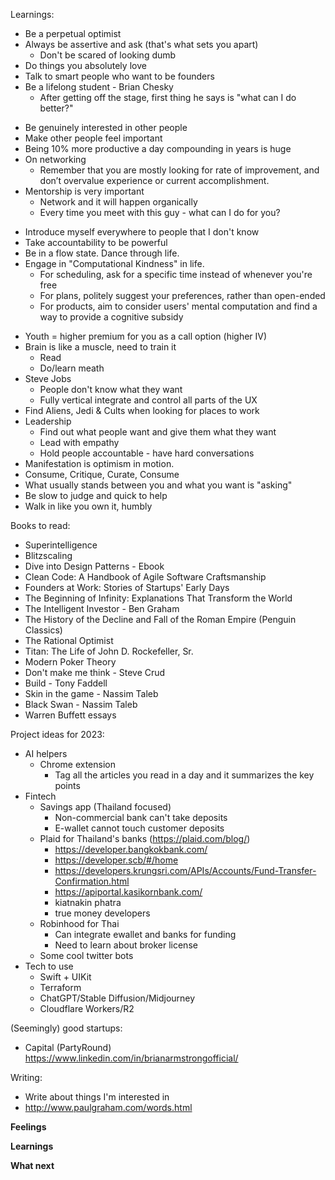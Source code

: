 
Learnings:
* Be a perpetual optimist
* Always be assertive and ask (that's what sets you apart)
	* Don't be scared of looking dumb
* Do things you absolutely love
* Talk to smart people who want to be founders
* Be a lifelong student - Brian Chesky
	- After getting off the stage, first thing he says is "what can I do better?"
- Be genuinely interested in other people 
- Make other people feel important
- Being 10% more productive a day compounding in years is huge
- On networking
	- Remember that you are mostly looking for rate of improvement, and don’t overvalue experience or current accomplishment.
- Mentorship is very important
	- Network and it will happen organically
	- Every time you meet with this guy - what can I do for you?
* Introduce myself everywhere to people that I don't know
* Take accountability to be powerful
* Be in a flow state. Dance through life.
* Engage in "Computational Kindness" in life. 
	- For scheduling, ask for a specific time instead of whenever you're free
	- For plans, politely suggest your preferences, rather than open-ended
	- For products, aim to consider users' mental computation and find a way to provide a cognitive subsidy
- Youth = higher premium for you as a call option (higher IV)
- Brain is like a muscle, need to train it
	- Read
	- Do/learn meath
- Steve Jobs 
	- People don't know what they want
	- Fully vertical integrate and control all parts of the UX
- Find Aliens, Jedi & Cults when looking for places to work 
- Leadership
	- Find out what people want and give them what they want
	- Lead with empathy
	- Hold people accountable - have hard conversations
- Manifestation is optimism in motion.
- Consume, Critique, Curate, Consume
- What usually stands between you and what you want is "asking"
- Be slow to judge and quick to help
- Walk in like you own it, humbly

Books to read:
- Superintelligence
- Blitzscaling
- Dive into Design Patterns - Ebook
- Clean Code: A Handbook of Agile Software Craftsmanship
- Founders at Work: Stories of Startups' Early Days
- The Beginning of Infinity: Explanations That Transform the World
- The Intelligent Investor - Ben Graham
- The History of the Decline and Fall of the Roman Empire (Penguin Classics)
- The Rational Optimist
- Titan: The Life of John D. Rockefeller, Sr.
- Modern Poker Theory
- Don't make me think - Steve Crud
- Build - Tony Faddell
- Skin in the game - Nassim Taleb
- Black Swan - Nassim Taleb
- Warren Buffett essays

Project ideas for 2023:
* AI helpers
	* Chrome extension 
		* Tag all the articles you read in a day and it summarizes the key points 
* Fintech
	* Savings app (Thailand focused)
		* Non-commercial bank can't take deposits
		* E-wallet cannot touch customer deposits
	* Plaid for Thailand's banks (https://plaid.com/blog/)
		* https://developer.bangkokbank.com/
		* https://developer.scb/#/home
		* https://developers.krungsri.com/APIs/Accounts/Fund-Transfer-Confirmation.html
		* https://apiportal.kasikornbank.com/
		* kiatnakin phatra
		* true money developers
	* Robinhood for Thai
		* Can integrate ewallet and banks for funding
		* Need to learn about broker license
	* Some cool twitter bots
* Tech to use
	* Swift + UIKit
	* Terraform
	* ChatGPT/Stable Diffusion/Midjourney
	* Cloudflare Workers/R2

(Seemingly) good startups:
- Capital (PartyRound) https://www.linkedin.com/in/brianarmstrongofficial/

Writing:
- Write about things I'm interested in
- http://www.paulgraham.com/words.html

**Feelings**

**Learnings**

**What next**
